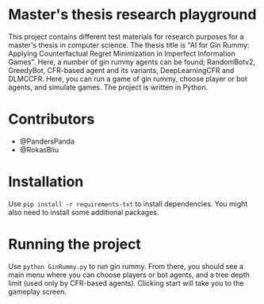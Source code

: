 # Master's thesis research playground
This project contains different test materials for research purposes for a master's thesis in computer science. The thesis title is "AI for Gin Rummy: Applying Counterfactual Regret Minimization in Imperfect Information Games". Here, a number of gin rummy agents can be found; RandomBotv2, GreedyBot, CFR-based agent and its variants, DeepLearningCFR and DLMCCFR. Here, you can run a game of gin rummy, choose player or bot agents, and simulate games. The project is written in Python.

# Contributors
- @PandersPanda
- @RokasBliu

# Installation
Use ```pip install -r requirements-txt``` to install dependencies. You might also need to install some additional packages.

# Running the project
Use ```python GinRummy.py``` to run gin rummy. From there, you should see a main menu where you can choose players or bot agents, and a tree depth limit (used only by CFR-based agents). Clicking start will take you to the gameplay screen.
